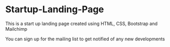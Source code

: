 # Startup-Landing-Page

This is a start up landing page created using HTML, CSS, Bootstrap and Mailchimp

You can sign up for the mailing list to get notified of any new developments
